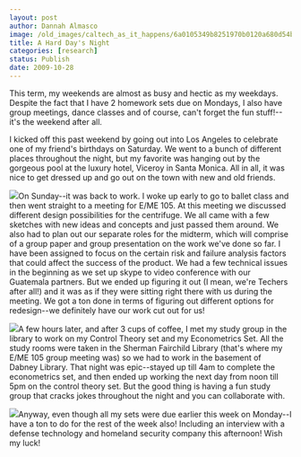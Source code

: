 ```yaml
---
layout: post
author: Dannah Almasco
image: /old_images/caltech_as_it_happens/6a0105349b8251970b0120a680d54b970c.jpg
title: A Hard Day's Night
categories: [research]
status: Publish
date: 2009-10-28
---
```



This term, my weekends are almost as busy and hectic as my weekdays. Despite the fact that I have 2 homework sets due on Mondays, I also have group meetings, dance classes and of course, can't forget the fun stuff!--it's the weekend after all.

I kicked off this past weekend by going out into Los Angeles to celebrate one of my friend's birthdays on Saturday. We went to a bunch of different places throughout the night, but my favorite was hanging out by the gorgeous pool at the luxury hotel, Viceroy in Santa Monica. All in all, it was nice to get dressed up and go out on the town with new and old friends. 

![](/old_images/caltech_as_it_happens/6a0105349b8251970b0120a62988a7970b.jpg)On Sunday--it was back to work. I woke up early to go to ballet class and then went straight to a meeting for E/ME 105. At this meeting we discussed different design possibilities for the centrifuge. We all came with a few sketches with new ideas and concepts and just passed them around. We also had to plan out our separate roles for the midterm, which will comprise of a group paper and group presentation on the work we've done so far. I have been assigned to focus on the certain risk and failure analysis factors that could affect the success of the product. 
We had a few technical issues in the beginning as we set up skype to video conference with our Guatemala partners. But we ended up figuring it out (I mean, we're Techers after all!) and it was as if they were sitting right there with us during the meeting. We got a ton done in terms of figuring out different options for redesign--we definitely have our work cut out for us!


![](/old_images/caltech_as_it_happens/6a0105349b8251970b0120a629dabb970b.jpg)A few hours later, and after 3 cups of coffee, I met my study group in the library to work on my Control Theory set and my Econometrics Set. All the study rooms were taken in the Sherman Fairchild Library (that's where my E/ME 105 group meeting was) so we had to work in the basement of Dabney Library. That night was epic--stayed up till 4am to complete the econometrics set, and then ended up working the next day from noon till 5pm on the control theory set. But the good thing is having a fun study group that cracks jokes throughout the night and you can collaborate with.


![](/old_images/caltech_as_it_happens/6a0105349b8251970b0120a6814ab7970c.jpg)Anyway, even though all my sets were due earlier this week on Monday--I have a ton to do for the rest of the week also! Including an interview with a defense technology and homeland security company this afternoon!
Wish my luck!

